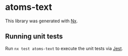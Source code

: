 # atoms-text

This library was generated with [Nx](https://nx.dev).

## Running unit tests

Run `nx test atoms-text` to execute the unit tests via [Jest](https://jestjs.io).

